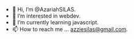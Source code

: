 - 👋 Hi, I’m @AzariahSILAS.
- 👀 I’m interested in webdev.
- 🌱 I’m currently learning javascript.
- 📫 How to reach me ... azziesilas@gmail.com.

<!---
AzariahSILAS/AzariahSILAS is a ✨ special ✨ repository because its `README.md` (this file) appears on your GitHub profile.
You can click the Preview link to take a look at your changes.
--->
